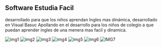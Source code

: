 
<h2>Software Estudia Facil</h2>
desarrollado para que los niños aprendan Ingles mas dinámica, desarrollado en Visual Basuc
Apollando en el desarrollo para los niños de colegio a que puedan aprender ingles de una menera mas facil y dinamica.

![img1](https://github.com/JordyQA/estudiaFacil-VB/assets/106206153/a7a99a3a-e353-4257-b2d8-cdd394ccc372)
![img2](https://github.com/JordyQA/estudiaFacil-VB/assets/106206153/74c11049-ad56-4ea3-aa40-c54b102b9dd6)
![img3](https://github.com/JordyQA/estudiaFacil-VB/assets/106206153/34ad4582-9808-439f-82d4-efdbb43a1b2a)
![img4](https://github.com/JordyQA/estudiaFacil-VB/assets/106206153/cea6e761-2bbc-48ab-8c19-dff9b1ab4e93)
![img5](https://github.com/JordyQA/estudiaFacil-VB/assets/106206153/4c53a6bc-63e7-4c4b-be7e-227b9f10d7ff)
![img6](https://github.com/JordyQA/estudiaFacil-VB/assets/106206153/64b501b0-cdd7-4363-8f8c-f4fcda802a1e)
![IMG7](https://github.com/JordyQA/estudiaFacil-VB/assets/106206153/dccbe421-99db-4079-838c-c82b4276deb0)
